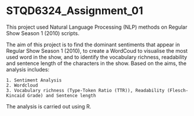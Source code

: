 # STQD6324_Assignment_01

This project used Natural Language Processing (NLP) methods on Regular Show Season 1 (2010) scripts.

The aim of this project is to find the dominant sentiments that appear in Regular Show Season 1 (2010), to create a WordCoud to visualise the most used word in the show, and to identify the vocabulary richness, readability and sentence length of the characters in the show. Based on the aims, the analysis includes:


    1. Sentiment Analysis
    2. Wordcloud
    3. Vocabulary richness (Type-Token Ratio (TTR)), Readability (Flesch-Kincaid Grade) and Sentence length


The analysis is carried out using R.
